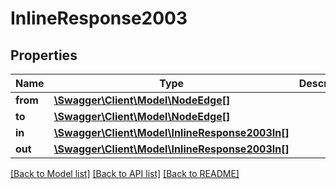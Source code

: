 # InlineResponse2003

## Properties
Name | Type | Description | Notes
------------ | ------------- | ------------- | -------------
**from** | [**\Swagger\Client\Model\NodeEdge[]**](NodeEdge.md) |  | 
**to** | [**\Swagger\Client\Model\NodeEdge[]**](NodeEdge.md) |  | 
**in** | [**\Swagger\Client\Model\InlineResponse2003In[]**](InlineResponse2003In.md) |  | 
**out** | [**\Swagger\Client\Model\InlineResponse2003In[]**](InlineResponse2003In.md) |  | 

[[Back to Model list]](../README.md#documentation-for-models) [[Back to API list]](../README.md#documentation-for-api-endpoints) [[Back to README]](../README.md)


